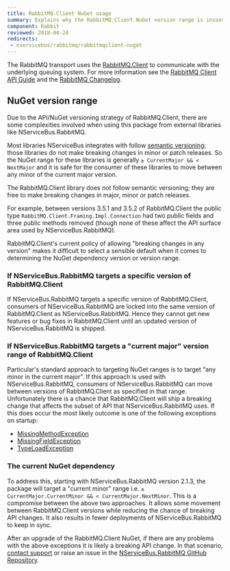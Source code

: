 ```yaml
---
title: RabbitMQ.Client NuGet usage
summary: Explains why the RabbitMQ.Client NuGet version range is inconsistent with most other NServiceBus extension NuGet packages.
component: Rabbit
reviewed: 2018-04-24
redirects:
 - nservicebus/rabbitmq/rabbitmqclient-nuget
---
```


The RabbitMQ transport uses the [RabbitMQ.Client](https://www.nuget.org/packages/RabbitMQ.Client/) to communicate with the underlying queuing system. For more information see the [RabbitMQ Client API Guide](https://www.rabbitmq.com/dotnet-api-guide.html) and the [RabbitMQ Changelog](https://www.rabbitmq.com/changelog.html).


## NuGet version range

Due to the API/NuGet versioning strategy of RabbitMQ.Client, there are some complexities involved when using this package from external libraries like NServiceBus.RabbitMQ.

Most libraries NServiceBus integrates with follow [semantic versioning](http://semver.org/); those libraries do not make breaking changes in minor or patch releases. So the NuGet range for these libraries is generally `≥ CurrentMajor && < NextMajor` and it is safe for the consumer of these libraries to move between any minor of the current major version.

The RabbitMQ.Client library does not follow semantic versioning; they are free to make breaking changes in major, minor or patch releases.

For example, between versions 3.5.1 and 3.5.2 of RabbitMQ.Client the public type `RabbitMQ.Client.Framing.Impl.Connection` had two public fields and three public methods removed (though none of these affect the API surface area used by NServiceBus.RabbitMQ).

RabbitMQ.Client's current policy of allowing "breaking changes in any version" makes it difficult to select a sensible default when it comes to determining the NuGet dependency version or version range.


### If NServiceBus.RabbitMQ targets a specific version of RabbitMQ.Client

If NServiceBus.RabbitMQ targets a specific version of RabbitMQ.Client, consumers of NServiceBus.RabbitMQ are locked into the same version of RabbitMQ.Client as NServiceBus.RabbitMQ. Hence they cannot get new features or bug fixes in  RabbitMQ.Client until an updated version of NServiceBus.RabbitMQ is shipped.


### If NServiceBus.RabbitMQ targets a "current major" version range of RabbitMQ.Client

Particular's standard approach to targeting NuGet ranges is to target "any minor in the current major". If this approach is used with NServiceBus.RabbitMQ, consumers of NServiceBus.RabbitMQ can move between versions of RabbitMQ.Client as specified in that range. Unfortunately there is a chance that RabbitMQ.Client will ship a breaking change that affects the subset of API that NServiceBus.RabbitMQ uses. If this does occur the most likely outcome is one of the following exceptions on startup:

 * [MissingMethodException](https://msdn.microsoft.com/en-us/library/system.missingmethodexception.aspx)
 * [MissingFieldException](https://msdn.microsoft.com/en-us/library/system.missingfieldexception.aspx)
 * [TypeLoadException](https://msdn.microsoft.com/en-us/library/system.typeloadexception.aspx)


### The current NuGet dependency

To address this, starting with NServiceBus.RabbitMQ version 2.1.3, the package will target a "current minor" range i.e. `≥ CurrentMajor.CurrentMinor && < CurrentMajor.NextMinor`. This is a compromise between the above two approaches. It allows some movement between RabbitMQ.Client versions while reducing the chance of breaking API changes. It also results in fewer deployments of NServiceBus.RabbitMQ to keep in sync.

After an upgrade of the RabbitMQ.Client NuGet, if there are any problems with the above exceptions it is likely a breaking API change. In that scenario, [contact support](https://particular.net/contactus) or raise an issue in the [NServiceBus.RabbitMQ GitHub Repository](https://github.com/Particular/NServiceBus.RabbitMQ).
